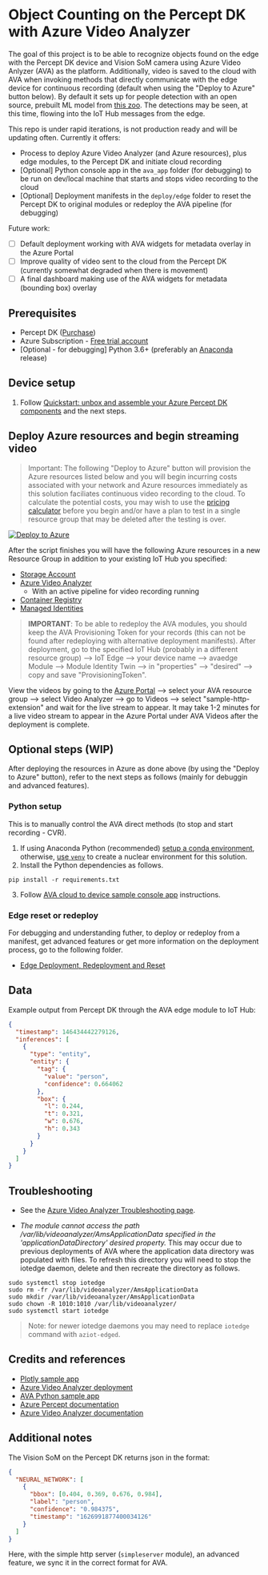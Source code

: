 # Object Counting on the Percept DK with Azure Video Analyzer

The goal of this project is to be able to recognize objects found on the edge with the Percept DK device and Vision SoM camera using Azure Video Anlyzer (AVA) as the platform.  Additionally, video is saved to the cloud with AVA when invoking methods that directly communicate with the edge device for continuous recording (default when using the "Deploy to Azure" button below).  By default it sets up for people detection with an open source, prebuilt ML model from [this zoo](https://github.com/microsoft/azure-percept-advanced-development#model-urls).  The detections may be seen, at this time, flowing into the IoT Hub messages from the edge.

This repo is under rapid iterations, is not production ready and will be updating often.  Currently it offers:

* Process to deploy Azure Video Analyzer (and Azure resources), plus edge modules, to the Percept DK and initiate cloud recording
* [Optional] Python console app in the `ava_app` folder (for debugging) to be run on dev/local machine that starts and stops video recording to the cloud
* [Optional] Deployment manifests in the `deploy/edge` folder to reset the Percept DK to original modules or redeploy the AVA pipeline (for debugging)

Future work:

- [ ] Default deployment working with AVA widgets for metadata overlay in the Azure Portal
- [ ] Improve quality of video sent to the cloud from the Percept DK (currently somewhat degraded when there is movement)
- [ ] A final dashboard making use of the AVA widgets for metadata (bounding box) overlay

## Prerequisites

- Percept DK ([Purchase](https://www.microsoft.com/en-us/store/build/azure-percept/8v2qxmzbz9vc))
- Azure Subscription - [Free trial account](https://azure.microsoft.com/en-us/free/)
- [Optional - for debugging] Python 3.6+ (preferably an [Anaconda](https://docs.anaconda.com/anaconda/index.html) release)

## Device setup

1. Follow [Quickstart: unbox and assemble your Azure Percept DK components](https://docs.microsoft.com/en-us/azure/azure-percept/quickstart-percept-dk-unboxing) and the next steps.

## Deploy Azure resources and begin streaming video

> Important: The following "Deploy to Azure" button will provision the Azure resources listed below and you will begin incurring costs associated with your network and Azure resources immediately as this solution faciliates continuous video recording to the cloud.  To calculate the potential costs, you may wish to use the [pricing calculator](https://azure.microsoft.com/en-us/pricing/calculator/) before you begin and/or have a plan to test in a single resource group that may be deleted after the testing is over.

[![Deploy to Azure](https://aka.ms/deploytoazurebutton)](https://portal.azure.com/#create/Microsoft.Template/uri/https%3A%2F%2Fraw.githubusercontent.com%2Fmichhar%2Fcounting-objects-with-azure-video-analyzer%2Fmain%2Fdeploy%2Farm_templates%2Fstart.deploy.json/createUIDefinitionUri/https%3A%2F%2Fraw.githubusercontent.com%2Fmichhar%2Fcounting-objects-with-azure-video-analyzer%2Fmain%2Fdeploy%2Farm_templates%2Fform.json)

After the script finishes you will have the following Azure resources in a new Resource Group in addition to your existing IoT Hub you specified:

- [Storage Account](https://docs.microsoft.com/azure/storage/common/storage-account-overview) 
- [Azure Video Analyzer](https://docs.microsoft.com/azure/azure-video-analyzer/overview)
  - With an active pipeline for video recording running
- [Container Registry](https://docs.microsoft.com/en-us/azure/container-registry/)
- [Managed Identities](https://docs.microsoft.com/azure/active-directory/managed-identities-azure-resources/overview)

> **IMPORTANT**:  To be able to redeploy the AVA modules, you should keep the AVA Provisioning Token for your records (this can not be found after redeploying with alternative deployment manifests).  After deployment, go to the specified IoT Hub (probably in a different resource group) --> IoT Edge --> your device name --> avaedge Module --> Module Identity Twin --> in "properties" --> "desired" --> copy and save "ProvisioningToken".

View the videos by going to the [Azure Portal](https://portal.azure.com) --> select your AVA resource group --> select Video Analyzer --> go to Videos --> select "sample-http-extension" and wait for the live stream to appear.  It may take 1-2 minutes for a live video stream to appear in the Azure Portal under AVA Videos after the deployment is complete.

## Optional steps (WIP)

After deploying the resources in Azure as done above (by using the "Deploy to Azure" button), refer to the next steps as follows (mainly for debuggin and advanced features).

### Python setup

This is to manually control the AVA direct methods (to stop and start recording - CVR).

1. If using Anaconda Python (recommended) [setup a conda environment](https://conda.io/projects/conda/en/latest/user-guide/tasks/manage-environments.html), otherwise, [use `venv`](https://docs.python.org/3/library/venv.html) to create a nuclear environment for this solution.
2. Install the Python dependencies as follows.

```
pip install -r requirements.txt
```

3.  Follow [AVA cloud to device sample console app](ava_app/) instructions.

### Edge reset or redeploy

For debugging and understanding futher, to deploy or redeploy from a manifest, get advanced features or get more information on the deployment process, go to the following folder.
* [Edge Deployment, Redeployment and Reset](deploy/)

## Data

Example output from Percept DK through the AVA edge module to IoT Hub:

```json
{
  "timestamp": 146434442279126,
  "inferences": [
    {
      "type": "entity",
      "entity": {
        "tag": {
          "value": "person",
          "confidence": 0.664062
        },
        "box": {
          "l": 0.244,
          "t": 0.321,
          "w": 0.676,
          "h": 0.343
        }
      }
    }
  ]
}
```

## Troubleshooting

* See the [Azure Video Analyzer Troubleshooting page](https://docs.microsoft.com/en-us/azure/azure-video-analyzer/video-analyzer-docs/troubleshoot).

* _The module cannot access the path /var/lib/videoanalyzer/AmsApplicationData specified in the 'applicationDataDirectory' desired property._ This may occur due to previous deployments of AVA where the application data directory was populated with files.  To refresh this directory you will need to stop the iotedge daemon, delete and then recreate the directory as follows.

```
sudo systemctl stop iotedge
sudo rm -fr /var/lib/videoanalyzer/AmsApplicationData
sudo mkdir /var/lib/videoanalyzer/AmsApplicationData
sudo chown -R 1010:1010 /var/lib/videoanalyzer/
sudo systemctl start iotedge
```

> Note:  for newer iotedge daemons you may need to replace `iotedge` command with `aziot-edged`.

## Credits and references

- [Plotly sample app](https://github.com/plotly/dash-sample-apps/tree/master/apps/dash-object-detection)
- [Azure Video Analyzer deployment](https://github.com/Azure/video-analyzer/tree/main/setup)
- [AVA Python sample app](https://github.com/Azure-Samples/video-analyzer-iot-edge-python)
- [Azure Percept documentation](https://docs.microsoft.com/en-us/azure/azure-percept/)
- [Azure Video Analyzer documentation](https://docs.microsoft.com/en-us/azure/azure-video-analyzer/video-analyzer-docs/)

## Additional notes

The Vision SoM on the Percept DK returns json in the format:

```json
{
  "NEURAL_NETWORK": [
    {
      "bbox": [0.404, 0.369, 0.676, 0.984],
      "label": "person",
      "confidence": "0.984375",
      "timestamp": "1626991877400034126"
    }
  ]
}
```

Here, with the simple http server (`simpleserver` module), an advanced feature, we sync it in the correct format for AVA.